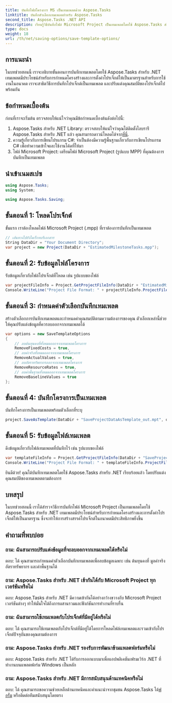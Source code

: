 ```yaml
---
title: บันทึกไฟล์โครงการ MS เป็นเทมเพลตด้วย Aspose.Tasks
linktitle: บันทึกตัวเลือกเทมเพลตสำหรับ Aspose.Tasks
second_title: Aspose.Tasks .NET API
description: เรียนรู้วิธีบันทึกไฟล์ Microsoft Project เป็นเทมเพลตโดยใช้ Aspose.Tasks สำหรับ .NET ปรับแต่งการตั้งค่าเทมเพลตเพื่อการจัดการโครงการที่มีประสิทธิภาพ
type: docs
weight: 18
url: /th/net/saving-options/save-template-options/
---
```

## การแนะนำ
ในบทช่วยสอนนี้ เราจะอธิบายขั้นตอนการบันทึกเทมเพลตโดยใช้ Aspose.Tasks สำหรับ .NET เทมเพลตมีประโยชน์สำหรับการกำหนดโครงสร้างและการตั้งค่าโปรเจ็กต์ให้เป็นมาตรฐานสำหรับการใช้งานในอนาคต เราจะสาธิตวิธีการบันทึกโปรเจ็กต์เป็นเทมเพลต และปรับแต่งคุณสมบัติของโปรเจ็กต์ไปพร้อมกัน
## ข้อกำหนดเบื้องต้น
ก่อนที่เราจะเริ่มต้น ตรวจสอบให้แน่ใจว่าคุณมีข้อกำหนดเบื้องต้นดังต่อไปนี้:
1.  Aspose.Tasks สำหรับ .NET Library: ตรวจสอบให้แน่ใจว่าคุณได้ติดตั้งไลบรารี Aspose.Tasks สำหรับ .NET แล้ว คุณสามารถดาวน์โหลดได้จาก[ที่นี่](https://releases.aspose.com/tasks/net/).
2. ความรู้เกี่ยวกับการเขียนโปรแกรม C#: จำเป็นต้องมีความรู้พื้นฐานเกี่ยวกับการเขียนโปรแกรม C# เพื่อทำความเข้าใจและใช้งานโค้ดที่ให้มา
3. ไฟล์ Microsoft Project: เตรียมไฟล์ Microsoft Project (รูปแบบ MPP) ที่คุณต้องการบันทึกเป็นเทมเพลต

## นำเข้าเนมสเปซ
```csharp
using Aspose.Tasks;
using System;

using Aspose.Tasks.Saving;
```
## ขั้นตอนที่ 1: โหลดโปรเจ็กต์
ขั้นแรก เราต้องโหลดไฟล์ Microsoft Project (.mpp) ที่เราต้องการบันทึกเป็นเทมเพลต
```csharp
// เส้นทางไปยังไดเร็กทอรีเอกสาร
String DataDir = "Your Document Directory";
var project = new Project(DataDir + "EstimatedMilestoneTasks.mpp");
```
## ขั้นตอนที่ 2: รับข้อมูลไฟล์โครงการ
รับข้อมูลเกี่ยวกับไฟล์โปรเจ็กต์ที่โหลด เช่น รูปแบบของไฟล์
```csharp
var projectFileInfo = Project.GetProjectFileInfo(DataDir + "EstimatedMilestoneTasks.mpp");
Console.WriteLine("Project File Format: " + projectFileInfo.ProjectFileFormat);
```
## ขั้นตอนที่ 3: กำหนดค่าตัวเลือกบันทึกเทมเพลต
สร้างตัวเลือกการบันทึกเทมเพลตและกำหนดค่าคุณสมบัติตามความต้องการของคุณ ตัวเลือกเหล่านี้ช่วยให้คุณปรับแต่งข้อมูลที่ควรลบออกจากเทมเพลตได้
```csharp
var options = new SaveTemplateOptions
{
	// ลบต้นทุนคงที่ทั้งหมดออกจากเทมเพลตโครงการ
	RemoveFixedCosts = true,
	// ลบค่าจริงทั้งหมดออกจากเทมเพลตโครงการ
	RemoveActualValues = true,
	// ลบอัตราทรัพยากรออกจากเทมเพลตโครงการ
	RemoveResourceRates = true,
	// ลบค่าพื้นฐานทั้งหมดออกจากเทมเพลตโครงการ
	RemoveBaselineValues = true
};
```
## ขั้นตอนที่ 4: บันทึกโครงการเป็นเทมเพลต
บันทึกโครงการเป็นเทมเพลตพร้อมตัวเลือกที่ระบุ
```csharp
project.SaveAsTemplate(DataDir + "SaveProjectDataAsTemplate_out.mpt", options);
```
## ขั้นตอนที่ 5: รับข้อมูลไฟล์เทมเพลต
ดึงข้อมูลเกี่ยวกับไฟล์เทมเพลตที่บันทึกไว้ เช่น รูปแบบของไฟล์
```csharp
var templateFileInfo = Project.GetProjectFileInfo(DataDir + "SaveProjectDataAsTemplate_out.mpt");
Console.WriteLine("Project File Format: " + templateFileInfo.ProjectFileFormat);
```
ยินดีด้วย! คุณได้บันทึกเทมเพลตโดยใช้ Aspose.Tasks สำหรับ .NET เรียบร้อยแล้ว โดยปรับแต่งคุณสมบัติของเทมเพลตตามต้องการ

## บทสรุป
ในบทช่วยสอนนี้ เราได้สำรวจวิธีการบันทึกไฟล์ Microsoft Project เป็นเทมเพลตโดยใช้ Aspose.Tasks สำหรับ .NET เทมเพลตมีประโยชน์สำหรับการกำหนดโครงสร้างและการตั้งค่าโปรเจ็กต์ให้เป็นมาตรฐาน ซึ่งจะทำให้การสร้างสรรค์โปรเจ็กต์ในอนาคตมีประสิทธิภาพยิ่งขึ้น
## คำถามที่พบบ่อย
### ถาม: ฉันสามารถปรับแต่งข้อมูลที่จะลบออกจากเทมเพลตได้หรือไม่
ตอบ: ได้ คุณสามารถกำหนดค่าตัวเลือกบันทึกเทมเพลตเพื่อลบข้อมูลเฉพาะ เช่น ต้นทุนคงที่ มูลค่าจริง อัตราทรัพยากร และค่าพื้นฐานได้
### ถาม: Aspose.Tasks สำหรับ .NET เข้ากันได้กับ Microsoft Project ทุกเวอร์ชันหรือไม่
ตอบ: Aspose.Tasks สำหรับ .NET มีความเข้ากันได้อย่างกว้างขวางกับ Microsoft Project เวอร์ชันต่างๆ ทำให้มั่นใจได้ถึงการผสานรวมและฟังก์ชันการทำงานที่ราบรื่น
### ถาม: ฉันสามารถใช้เทมเพลตกับโปรเจ็กต์ที่มีอยู่ได้หรือไม่
ตอบ: ได้ คุณสามารถใช้เทมเพลตกับโปรเจ็กต์ที่มีอยู่ได้โดยการโหลดไฟล์เทมเพลตและรวมเข้ากับโปรเจ็กต์ปัจจุบันของคุณตามต้องการ
### ถาม: Aspose.Tasks สำหรับ .NET รองรับการพัฒนาข้ามแพลตฟอร์มหรือไม่
ตอบ: Aspose.Tasks สำหรับ .NET ได้รับการออกแบบมาเพื่อแอปพลิเคชันเฟรมเวิร์ก .NET ที่ทำงานบนแพลตฟอร์ม Windows เป็นหลัก
### ถาม: Aspose.Tasks สำหรับ .NET มีการสนับสนุนด้านเทคนิคหรือไม่
 ตอบ: ได้ คุณสามารถขอความช่วยเหลือด้านเทคนิคและคำแนะนำจากชุมชน Aspose.Tasks ได้[ฟอรั่ม](https://forum.aspose.com/c/tasks/15) หรือติดต่อทีมสนับสนุนโดยตรง
